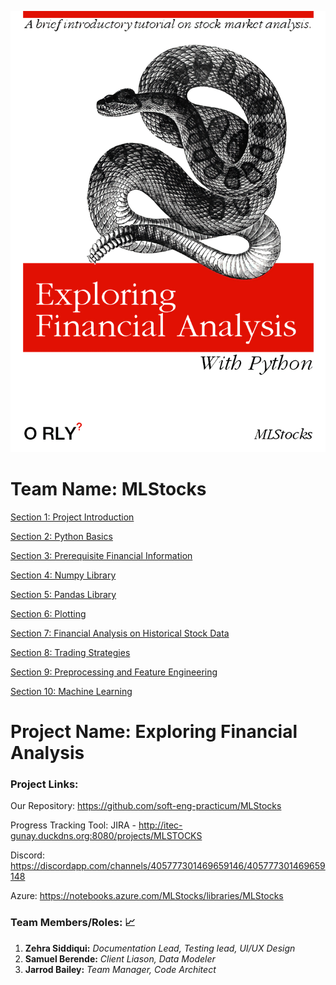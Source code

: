 <p align="center">
  <img src="https://raw.githubusercontent.com/soft-eng-practicum/MLStocks/master/Cover_Image.png" width="700"/>
</p>

# Team Name: MLStocks

[Section 1: Project Introduction](https://github.com/soft-eng-practicum/MLStocks/blob/master/Section_01/Introduction.ipynb)

[Section 2: Python Basics](https://github.com/soft-eng-practicum/MLStocks/blob/master/Section_02/Python_Basics.ipynb)

[Section 3: Prerequisite Financial Information](https://github.com/soft-eng-practicum/MLStocks/blob/master/Section_03/Prerequisite_Financial_Information.ipynb)

[Section 4: Numpy Library](https://github.com/soft-eng-practicum/MLStocks/blob/master/Section_04/NumPy.ipynb)

[Section 5: Pandas Library](https://github.com/soft-eng-practicum/MLStocks/blob/master/Section_05/Pandas.ipynb)

[Section 6: Plotting](https://github.com/soft-eng-practicum/MLStocks/blob/master/Section_06/Plotting.ipynb)

[Section 7: Financial Analysis on Historical Stock Data](https://github.com/soft-eng-practicum/MLStocks/blob/master/Section_07/Financial_Analysis_on_Historical_Stock_Data.ipynb)

[Section 8: Trading Strategies](https://github.com/soft-eng-practicum/MLStocks/blob/master/Section_08/Trading_Strategies.ipynb)

[Section 9: Preprocessing and Feature Engineering](https://github.com/soft-eng-practicum/MLStocks/blob/master/Section_09/Preprocessing_and_Feature_Engineering.ipynb)

[Section 10: Machine Learning](https://github.com/soft-eng-practicum/MLStocks/blob/master/Section_10/Linear_Regression.ipynb)

# Project Name: Exploring Financial Analysis

### Project Links: 

Our Repository: https://github.com/soft-eng-practicum/MLStocks

Progress Tracking Tool: JIRA - http://itec-gunay.duckdns.org:8080/projects/MLSTOCKS

Discord: https://discordapp.com/channels/405777301469659146/405777301469659148

Azure: https://notebooks.azure.com/MLStocks/libraries/MLStocks

### Team Members/Roles: :chart_with_upwards_trend:
   1. **Zehra Siddiqui:** _Documentation Lead, Testing lead, UI/UX Design_
   2. **Samuel Berende:** _Client Liason, Data Modeler_
   3. **Jarrod Bailey:** _Team Manager, Code Architect_
